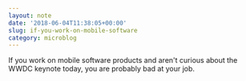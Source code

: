 ```yaml
---
layout: note
date: '2018-06-04T11:38:05+00:00'
slug: if-you-work-on-mobile-software
category: microblog
---
```

If you work on mobile software products and aren't curious about the WWDC keynote today, you are probably bad at your job.

